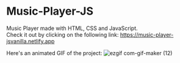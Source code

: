 # Music-Player-JS
Music Player made with HTML, CSS and JavaScript.<br>
Check it out by clicking on the following link: https://music-player-jsvanilla.netlify.app

Here's an animated GIF of the project: 
![ezgif com-gif-maker (12)](https://user-images.githubusercontent.com/84105396/152908595-da2708d3-87f7-4ff1-b88f-4f9c24868bc6.gif)
